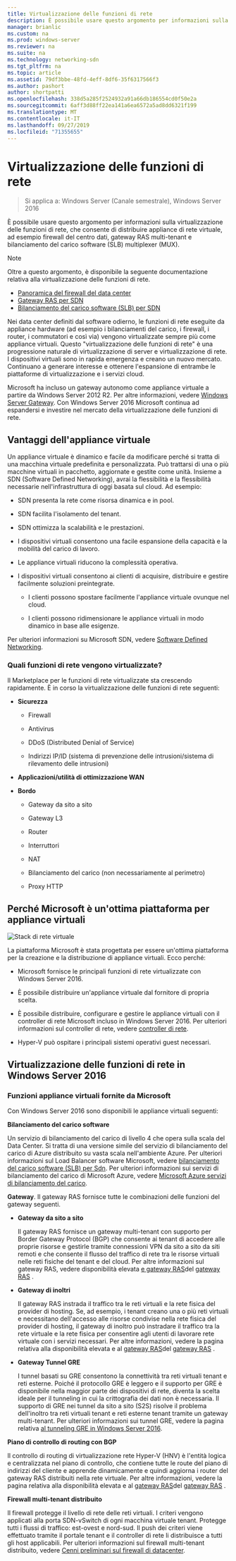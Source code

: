 ```yaml
---
title: Virtualizzazione delle funzioni di rete
description: È possibile usare questo argomento per informazioni sulla virtualizzazione delle funzioni di rete, che consente di distribuire appliance di rete virtuali come il firewall del centro dati, il gateway RAS multi-tenant e il bilanciamento del carico software (SLB) in Windows Server 2016.
manager: brianlic
ms.custom: na
ms.prod: windows-server
ms.reviewer: na
ms.suite: na
ms.technology: networking-sdn
ms.tgt_pltfrm: na
ms.topic: article
ms.assetid: 79df3bbe-48fd-4eff-8df6-35f6317566f3
ms.author: pashort
author: shortpatti
ms.openlocfilehash: 338d5a285f2524932a91a66db186554cd0f50e2a
ms.sourcegitcommit: 6aff3d88ff22ea141a6ea6572a5ad8dd6321f199
ms.translationtype: MT
ms.contentlocale: it-IT
ms.lasthandoff: 09/27/2019
ms.locfileid: "71355655"
---
```

# <a name="network-function-virtualization"></a>Virtualizzazione delle funzioni di rete

>Si applica a: Windows Server (Canale semestrale), Windows Server 2016

È possibile usare questo argomento per informazioni sulla virtualizzazione delle funzioni di rete, che consente di distribuire appliance di rete virtuale, ad esempio firewall del centro dati, gateway RAS multi-tenant e bilanciamento del carico software \(SLB\) multiplexer \(MUX\).
  
>[!NOTE]  
>Oltre a questo argomento, è disponibile la seguente documentazione relativa alla virtualizzazione delle funzioni di rete.  
> - [Panoramica del firewall del data center](../../../sdn/technologies/network-function-virtualization/../../../sdn/technologies/network-function-virtualization/Datacenter-Firewall-Overview.md)  
> - [Gateway RAS per SDN](../../../sdn/technologies/network-function-virtualization/RAS-Gateway-for-SDN.md)  
> - [Bilanciamento del carico software (SLB) per SDN](../../../sdn/technologies/network-function-virtualization/Software-Load-Balancing--SLB--for-SDN.md)  
  
Nei data center definiti dal software odierno, le funzioni di rete eseguite da appliance hardware (ad esempio i bilanciamenti del carico, i firewall, i router, i commutatori e così via) vengono virtualizzate sempre più come appliance virtuali. Questo "virtualizzazione delle funzioni di rete" è una progressione naturale di virtualizzazione di server e virtualizzazione di rete. I dispositivi virtuali sono in rapida emergenza e creano un nuovo mercato. Continuano a generare interesse e ottenere l'espansione di entrambe le piattaforme di virtualizzazione e i servizi cloud.  
  
Microsoft ha incluso un gateway autonomo come appliance virtuale a partire da Windows Server 2012 R2. Per altre informazioni, vedere [Windows Server Gateway](https://technet.microsoft.com/library/dn313101.aspx). Con Windows Server 2016 Microsoft continua ad espandersi e investire nel mercato della virtualizzazione delle funzioni di rete.  
  
## <a name="virtual-appliance-benefits"></a>Vantaggi dell'appliance virtuale  
Un appliance virtuale è dinamico e facile da modificare perché si tratta di una macchina virtuale predefinita e personalizzata. Può trattarsi di una o più macchine virtuali in pacchetto, aggiornate e gestite come unità. Insieme a SDN (Software Defined Networking), avrai la flessibilità e la flessibilità necessarie nell'infrastruttura di oggi basata sul cloud. Ad esempio:  
  
-   SDN presenta la rete come risorsa dinamica e in pool.  
  
-   SDN facilita l'isolamento del tenant.  
  
-   SDN ottimizza la scalabilità e le prestazioni.  
  
-   I dispositivi virtuali consentono una facile espansione della capacità e la mobilità del carico di lavoro.  
  
-   Le appliance virtuali riducono la complessità operativa.  
  
-   I dispositivi virtuali consentono ai clienti di acquisire, distribuire e gestire facilmente soluzioni preintegrate.  
  
    -   I clienti possono spostare facilmente l'appliance virtuale ovunque nel cloud.  
  
    -   I clienti possono ridimensionare le appliance virtuali in modo dinamico in base alle esigenze.  
  
Per ulteriori informazioni su Microsoft SDN, vedere [Software Defined Networking](https://technet.microsoft.com/windows-server-docs/networking/sdn/software-defined-networking--sdn-).  
  
### <a name="what-network-functions-are-being-virtualized"></a>Quali funzioni di rete vengono virtualizzate?  
Il Marketplace per le funzioni di rete virtualizzate sta crescendo rapidamente. È in corso la virtualizzazione delle funzioni di rete seguenti:  
  
-   **Sicurezza**  
  
    -   Firewall  
  
    -   Antivirus  
  
    -   DDoS (Distributed Denial of Service)  
  
    -   Indirizzi IP/ID (sistema di prevenzione delle intrusioni/sistema di rilevamento delle intrusioni)  
  
-   **Applicazioni/utilità di ottimizzazione WAN**  
  
-   **Bordo**  
  
    -   Gateway da sito a sito  
  
    -   Gateway L3  
  
    -   Router  
  
    -   Interruttori  
  
    -   NAT  
  
    -   Bilanciamento del carico (non necessariamente al perimetro)  
  
    -   Proxy HTTP  
  
## <a name="why-microsoft-is-a-great-platform-for-virtual-appliances"></a>Perché Microsoft è un'ottima piattaforma per appliance virtuali  
![Stack di rete virtuale](../../../media/Network-Function-Virtualization/Microsoft-Network-Function-Virtualization.png)  
  
La piattaforma Microsoft è stata progettata per essere un'ottima piattaforma per la creazione e la distribuzione di appliance virtuali. Ecco perché:  
  
-   Microsoft fornisce le principali funzioni di rete virtualizzate con Windows Server 2016.  
  
-   È possibile distribuire un'appliance virtuale dal fornitore di propria scelta.  
  
-   È possibile distribuire, configurare e gestire le appliance virtuali con il controller di rete Microsoft incluso in Windows Server 2016. Per ulteriori informazioni sul controller di rete, vedere [controller di rete](../../../sdn/technologies/network-controller/Network-Controller.md).  
  
-   Hyper-V può ospitare i principali sistemi operativi guest necessari.  
  
## <a name="network-function-virtualization-in-windows-server-2016"></a>Virtualizzazione delle funzioni di rete in Windows Server 2016  
  
### <a name="virtual-appliances-functions-provided-by-microsoft"></a>Funzioni appliance virtuali fornite da Microsoft  
Con Windows Server 2016 sono disponibili le appliance virtuali seguenti:  
  
**Bilanciamento del carico software**  
  
Un servizio di bilanciamento del carico di livello 4 che opera sulla scala del Data Center. Si tratta di una versione simile del servizio di bilanciamento del carico di Azure distribuito su vasta scala nell'ambiente Azure. Per ulteriori informazioni sul Load Balancer software Microsoft, vedere [bilanciamento del carico software (SLB) per Sdn](https://technet.microsoft.com/library/mt632286.aspx). Per ulteriori informazioni sui servizi di bilanciamento del carico di Microsoft Azure, vedere [Microsoft Azure servizi di bilanciamento del carico](https://azure.microsoft.com/blog/2014/04/08/microsoft-azure-load-balancing-services/).  
  
**Gateway**. Il gateway RAS fornisce tutte le combinazioni delle funzioni del gateway seguenti.  
  
-   **Gateway da sito a sito**  
  
    Il gateway RAS fornisce un gateway multi-tenant con supporto per Border Gateway Protocol (BGP) che consente ai tenant di accedere alle proprie risorse e gestirle tramite connessioni VPN da sito a sito da siti remoti e che consente il flusso del traffico di rete tra le risorse virtuali nelle reti fisiche del tenant e del cloud. Per altre informazioni sul gateway RAS, vedere disponibilità elevata [e gateway RAS](https://technet.microsoft.com/library/mt626650.aspx)del [gateway RAS](https://technet.microsoft.com/library/mt631692.aspx) .  
  
-   **Gateway di inoltri**  
  
    Il gateway RAS instrada il traffico tra le reti virtuali e la rete fisica del provider di hosting. Se, ad esempio, i tenant creano una o più reti virtuali e necessitano dell'accesso alle risorse condivise nella rete fisica del provider di hosting, il gateway di inoltro può instradare il traffico tra la rete virtuale e la rete fisica per consentire agli utenti di lavorare rete virtuale con i servizi necessari. Per altre informazioni, vedere la pagina relativa alla disponibilità elevata e al [gateway RAS](https://technet.microsoft.com/library/mt626650.aspx)del [gateway RAS](https://technet.microsoft.com/library/mt631692.aspx) .  
  
-   **Gateway Tunnel GRE**  
  
    I tunnel basati su GRE consentono la connettività tra reti virtuali tenant e reti esterne. Poiché il protocollo GRE è leggero e il supporto per GRE è disponibile nella maggior parte dei dispositivi di rete, diventa la scelta ideale per il tunneling in cui la crittografia dei dati non è necessaria. Il supporto di GRE nei tunnel da sito a sito (S2S) risolve il problema dell'inoltro tra reti virtuali tenant e reti esterne tenant tramite un gateway multi-tenant. Per ulteriori informazioni sui tunnel GRE, vedere la pagina relativa [al tunneling GRE in Windows Server 2016](https://technet.microsoft.com/library/dn765485.aspx).  
  
**Piano di controllo di routing con BGP**  
  
Il controllo di routing di virtualizzazione rete Hyper-V (HNV) è l'entità logica e centralizzata nel piano di controllo, che contiene tutte le route del piano di indirizzi del cliente e apprende dinamicamente e quindi aggiorna i router del gateway RAS distribuiti nella rete virtuale. Per altre informazioni, vedere la pagina relativa alla disponibilità elevata e al [gateway RAS](https://technet.microsoft.com/library/mt626650.aspx)del [gateway RAS](https://technet.microsoft.com/library/mt631692.aspx) .  
  
**Firewall multi-tenant distribuito**  
  
Il firewall protegge il livello di rete delle reti virtuali. I criteri vengono applicati alla porta SDN-vSwitch di ogni macchina virtuale tenant. Protegge tutti i flussi di traffico: est-ovest e nord-sud. Il push dei criteri viene effettuato tramite il portale tenant e il controller di rete li distribuisce a tutti gli host applicabili. Per ulteriori informazioni sul firewall multi-tenant distribuito, vedere [Cenni preliminari sul firewall di datacenter](../../../sdn/technologies/network-function-virtualization/../../../sdn/technologies/network-function-virtualization/Datacenter-Firewall-Overview.md).  
  


